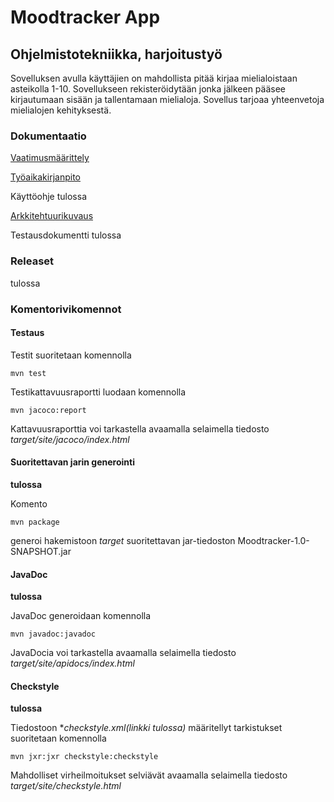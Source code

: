 # Moodtracker App

## Ohjelmistotekniikka, harjoitustyö

Sovelluksen avulla käyttäjien on mahdollista pitää kirjaa mielialoistaan asteikolla 1-10.
Sovellukseen rekisteröidytään jonka jälkeen pääsee kirjautumaan sisään ja tallentamaan mielialoja.
Sovellus tarjoaa yhteenvetoja mielialojen kehityksestä.

### Dokumentaatio

[Vaatimusmäärittely](https://github.com/noorarytila/ot-harjoitustyo/blob/master/dokumentaatio/vaatimusmaarittely.md)

[Työaikakirjanpito](https://github.com/noorarytila/ot-harjoitustyo/blob/master/dokumentaatio/tuntikirjanpito.md)

Käyttöohje tulossa

[Arkkitehtuurikuvaus](https://github.com/noorarytila/ot-harjoitustyo/blob/master/dokumentaatio/arkkitehtuuri.md)

Testausdokumentti tulossa

### Releaset
tulossa

### Komentorivikomennot

#### Testaus

Testit suoritetaan komennolla

```mvn test```

Testikattavuusraportti luodaan komennolla

```mvn jacoco:report```

Kattavuusraporttia voi tarkastella avaamalla selaimella tiedosto *target/site/jacoco/index.html*

#### Suoritettavan jarin generointi

**tulossa**

Komento

```mvn package```

generoi hakemistoon *target* suoritettavan jar-tiedoston Moodtracker-1.0-SNAPSHOT.jar

#### JavaDoc

**tulossa**

JavaDoc generoidaan komennolla

```mvn javadoc:javadoc```

JavaDocia voi tarkastella avaamalla selaimella tiedosto *target/site/apidocs/index.html*

#### Checkstyle

**tulossa**

Tiedostoon **checkstyle.xml(linkki tulossa)* määritellyt tarkistukset suoritetaan komennolla

```mvn jxr:jxr checkstyle:checkstyle```

Mahdolliset virheilmoitukset selviävät avaamalla selaimella tiedosto *target/site/checkstyle.html*
